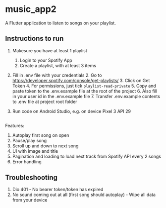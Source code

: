 # music_app2

A Flutter application to listen to songs on your playlist.


## Instructions to run

1. Makesure you have at least 1 playlist
    1. Login to your Spotify App
    2. Create a playlist, with at least 3 items

2. Fill in .env file with your credentials
    2. Go to https://developer.spotify.com/console/get-playlists/
    3. Click on Get Token
    4. For permissions, just tick `playlist-read-private`
    5. Copy and paste token to the .env.example file at the root of the project
    6. Also fill in your user id in the .env.example file
    7. Transfer .env.example contents to .env file at project root folder

3. Run code on Android Studio, e.g. on device Pixel 3 API 29

##

Features:

1. Autoplay first song on open
2. Pause/play song
3. Scroll up and down to next song
4. UI with image and title
5. Pagination and loading to load next track from Spotify API every 2 songs
6. Error handling

## Troubleshooting

1. Dio 401 - No bearer token/token has expired
2. No sound coming out at all (first song should autoplay) - Wipe all data from your device